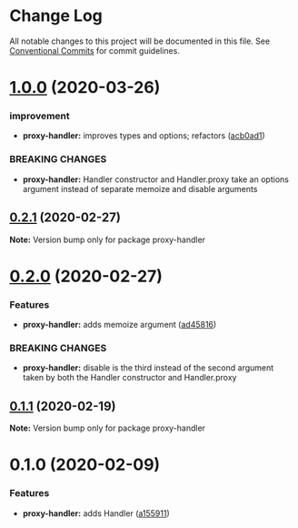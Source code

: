 # Change Log

All notable changes to this project will be documented in this file.
See [Conventional Commits](https://conventionalcommits.org) for commit guidelines.

# [1.0.0](https://github.com/rafamel/utils/compare/proxy-handler@0.2.1...proxy-handler@1.0.0) (2020-03-26)


### improvement

* **proxy-handler:** improves types and options; refactors ([acb0ad1](https://github.com/rafamel/utils/commit/acb0ad15df0a088f5dc5576cfa0e9ef4aaaaec35))


### BREAKING CHANGES

* **proxy-handler:** Handler constructor and Handler.proxy take an options argument instead of separate
memoize and disable arguments





## [0.2.1](https://github.com/rafamel/utils/compare/proxy-handler@0.2.0...proxy-handler@0.2.1) (2020-02-27)

**Note:** Version bump only for package proxy-handler





# [0.2.0](https://github.com/rafamel/utils/compare/proxy-handler@0.1.1...proxy-handler@0.2.0) (2020-02-27)


### Features

* **proxy-handler:** adds memoize argument ([ad45816](https://github.com/rafamel/utils/commit/ad458160f3b25c993498b6df0134a132f196e68f))


### BREAKING CHANGES

* **proxy-handler:** disable is the third instead of the second argument taken by both the Handler
constructor and Handler.proxy





## [0.1.1](https://github.com/rafamel/utils/compare/proxy-handler@0.1.0...proxy-handler@0.1.1) (2020-02-19)

**Note:** Version bump only for package proxy-handler





# 0.1.0 (2020-02-09)


### Features

* **proxy-handler:** adds Handler ([a155911](https://github.com/rafamel/utils/commit/a1559113862b995ef3e1f97078086825444d7236))
